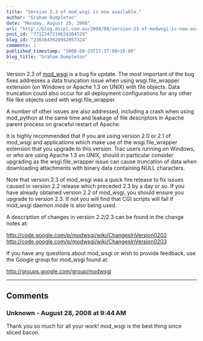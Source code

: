 ```yaml
---
title: "Version 2.3 of mod_wsgi is now available."
author: "Graham Dumpleton"
date: "Monday, August 25, 2008"
url: "http://blog.dscpl.com.au/2008/08/version-23-of-modwsgi-is-now-available.html"
post_id: "7712247210624304529"
blog_id: "2363643920942057324"
comments: 1
published_timestamp: "2008-08-25T17:37:00+10:00"
blog_title: "Graham Dumpleton"
---
```


Version 2.3 of [mod\_wsgi](http://www.modwsgi.org/) is a bug fix update. The most important of the bug fixes addresses a data truncation issue when using wsgi.file\_wrapper extension \(on Windows or Apache 1.3 on UNIX\) with file objects. Data truncation could also occur for all deployment configurations for any other file like objects used with wsgi.file\_wrapper.  
  
A number of other issues are also addressed, including a crash when using mod\_python at the same time and leakage of file descriptors in Apache parent process on graceful restart of Apache.  
  
It is highly recommended that if you are using version 2.0 or 2.1 of mod\_wsgi and applications which make use of the wsgi.file\_wrapper extension that you upgrade to this version. Trac users running on Windows, or who are using Apache 1.3 on UNIX, should in particular consider upgrading as the wsgi.file\_wrapper issue can cause truncation of data when downloading attachments with binary data containing NULL characters.  
  
Note that version 2.3 of mod\_wsgi was a quick fire release to fix issues caused in version 2.2 release which preceded 2.3 by a day or so. If you have already obtained version 2.2 of mod\_wsgi, you should ensure you upgrade to version 2.3. If not you will find that CGI scripts will fail if mod\_wsgi daemon mode is also being used.  
  
A description of changes in version 2.2/2.3 can be found in the change notes at:  
  
<http://code.google.com/p/modwsgi/wiki/ChangesInVersion0202>  
<http://code.google.com/p/modwsgi/wiki/ChangesInVersion0203>  
  
If you have any questions about mod\_wsgi or wish to provide feedback, use the Google group for mod\_wsgi found at:  
  
<http://groups.google.com/group/modwsgi>

---

## Comments

### Unknown - August 28, 2008 at 9:44 AM

Thank you so much for all your work\! mod\_wsgi is the best thing since sliced bacon.

